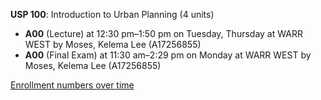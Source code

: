 **USP 100**: Introduction to Urban Planning (4 units)

- **A00** (Lecture) at 12:30 pm–1:50 pm on Tuesday, Thursday at WARR WEST by Moses, Kelema Lee (A17256855)
- **A00** (Final Exam) at 11:30 am–2:29 pm on Monday at WARR WEST by Moses, Kelema Lee (A17256855)

[Enrollment numbers over time](./USP100.tsv)
